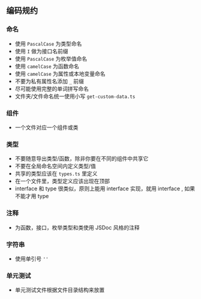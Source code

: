 编码规约
---

### 命名

 - 使用 `PascalCase` 为类型命名
 - 使用 `I` 做为接口名前缀
 - 使用 `PascalCase` 为枚举值命名
 - 使用 `camelCase` 为函数命名
 - 使用 `camelCase` 为属性或本地变量命名
 - 不要为私有属性名添加 `_` 前缀
 - 尽可能使用完整的单词拼写命名
 - 文件夹/文件命名统一使用小写 `get-custom-data.ts`

### 组件

 - 一个文件对应一个组件或类

### 类型

 - 不要随意导出类型/函数，除非你要在不同的组件中共享它
 - 不要在全局命名空间内定义类型/值
 - 共享的类型应该在 `types.ts` 里定义
 - 在一个文件里，类型定义应该出现在顶部
 - interface 和 type 很类似，原则上能用 interface 实现，就用 interface , 如果不能才用 type 

### 注释

 - 为函数，接口，枚举类型和类使用 JSDoc 风格的注释

### 字符串

 - 使用单引号 `''`

### 单元测试

 - 单元测试文件根据文件目录结构来放置
